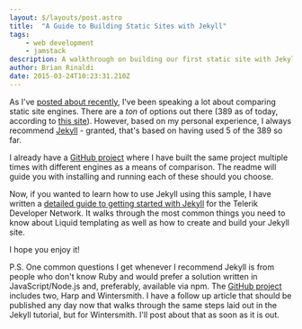 ```yaml
---
layout: $/layouts/post.astro
title:  "A Guide to Building Static Sites with Jekyll"
tags:
    - web development
    - jamstack
description: A walkthrough on building our first static site with Jekyll.
author: Brian Rinaldi
date: 2015-03-24T10:23:31.210Z
---
```


As I've [posted about recently](http://remotesynthesis.com/general/2015/03/04/comparing-static-site-engines/), I've been speaking a lot about comparing static site engines. There are a *ton* of options out there (389 as of today, according to [this site](https://staticsitegenerators.net/)). However, based on my personal experience, I always recommend [Jekyll](http://jekyllrb.com) - granted, that's based on having used 5 of the 389 so far.

I already have a [GitHub project](https://github.com/remotesynth/Static-Site-Samples) where I have built the same project multiple times with different engines as a means of comparison. The readme will guide you with installing and running each of these should you choose.

Now, if you wanted to learn how to use Jekyll using this sample, I have written a [detailed guide to getting started with Jekyll](http://developer.telerik.com/featured/getting-started-with-jekyll/) for the Telerik Developer Network. It walks through the most common things you need to know about Liquid templating as well as how to create and build your Jekyll site.

I hope you enjoy it!

P.S. One common questions I get whenever I recommend Jekyll is from people who don't know Ruby and would prefer a solution written in JavaScript/Node.js and, preferably, available via npm. The [GitHub project](https://github.com/remotesynth/Static-Site-Samples) includes two, Harp and Wintersmith. I have a follow up article that should be published any day now that walks through the same steps laid out in the Jekyll tutorial, but for Wintersmith. I'll post about that as soon as it is out.